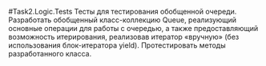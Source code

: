 ﻿#Task2.Logic.Tests
Тесты для тестирования обобщенной очереди. Разработать обобщенный класс-коллекцию 
Queue, реализующий основные операции для работы с очередью, а также предоставляющий 
возможность итерирования, реализовав итератор «вручную» (без использования 
блок-итератора yield). Протестировать методы разработанного класса.